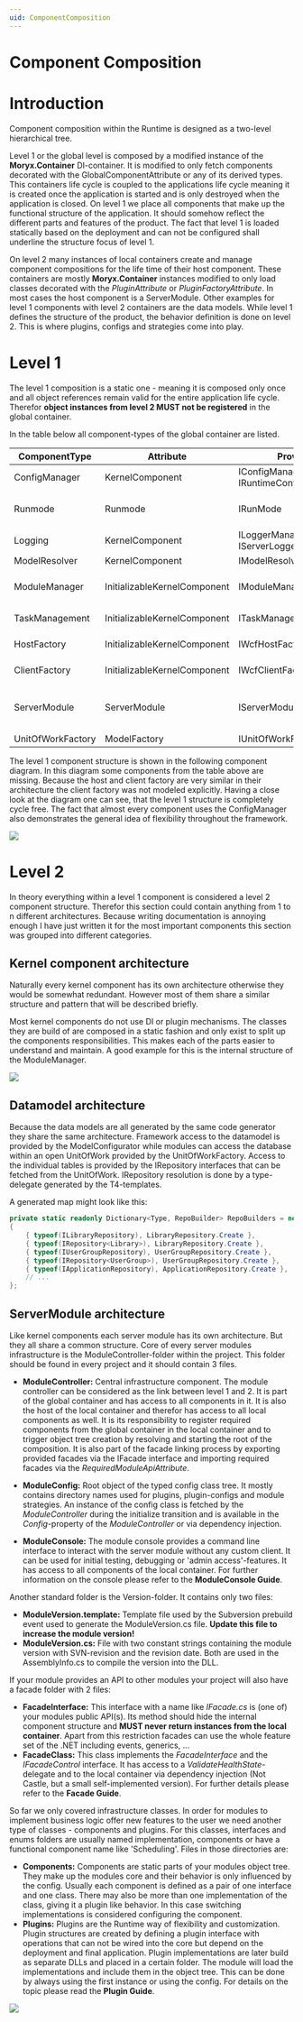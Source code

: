 ```yaml
---
uid: ComponentComposition
---
```

Component Composition
=====================

# Introduction
Component composition within the Runtime is designed as a two-level hierarchical tree.

Level 1 or the global level is composed by a modified instance of the **Moryx.Container** DI-container. It is modified to only fetch components decorated with the GlobalComponentAttribute or any of its derived types. This containers life cycle is coupled to the applications life cycle meaning it is created once the application is started and  is only destroyed when the application is closed. On level 1 we place all components that make up the functional structure of the application. It should somehow reflect the different parts and features of the product. The fact that level 1 is loaded statically based on the deployment and can not be configured shall underline the structure focus of level 1.

On level 2 many instances of local containers create and manage component compositions for the life time of their host component. These containers are mostly **Moryx.Container** instances modified to only load classes decorated with the _PluginAttribute_ or _PluginFactoryAttribute_. In most cases the host component is a ServerModule. Other examples for level 1 components with level 2 containers are the data models. While level 1 defines the structure of the product, the behavior definition is done on level 2. This is where plugins, configs and strategies come into play.  

# Level 1
The level 1 composition is a static one - meaning it is composed only once and all object references remain valid for the entire application life cycle. Therefor **object instances from level 2 MUST not be registered** in the global container.


In the table below all component-types of the global container are listed.

|ComponentType|Attribute|Provided|Required|
|-------------|---------|--------|--------|
| ConfigManager | KernelComponent | IConfigManager <br> IRuntimeConfigManager | |
| Runmode | Runmode | IRunMode | IModuleManager <br> (IRuntimeConfigManager) <br> (ILoggerManagement) |
| Logging | KernelComponent | ILoggerManagement <br> IServerLoggerManagement | IConfigManager |
| ModelResolver | KernelComponent | IModelResolver | UnitOfWorkFactory[] |
| ModuleManager | InitializableKernelComponent | IModuleManager | IConfigManager <br> ILoggerManagement <br> IServerModule[] |
| TaskManagement | InitializableKernelComponent | ITaskManager | IConfigManager <br> ILoggerManagement |
| HostFactory | InitializableKernelComponent | IWcfHostFactory | IConfigManager <br> ILoggerManagement |
| ClientFactory |  InitializableKernelComponent | IWcfClientFactory | IConfigManager <br> ILoggerManagement |
| ServerModule | ServerModule | IServerModule | IConfigManager <br> ILoggerManagement <br> (IWcfHostFactory) <br> ... |
| UnitOfWorkFactory | ModelFactory | IUnitOfWorkFactory | IConfigManager |


The level 1 component structure is shown in the following component diagram. In this diagram some components from the table above are missing. Because the host and client factory are very similar in their architecture the client factory was not modeled explicitly. Having a close look at the diagram one can see, that the level 1 structure is completely cycle free. The fact that almost every component uses the ConfigManager also demonstrates the general idea of flexibility throughout the framework.

![](images/Level1.png)

# Level 2
In theory everything within a level 1 component is considered a level 2 component structure. Therefor this section could contain anything from 1 to n different architectures. Because writing documentation is annoying enough I have just written it for the most important components this section was grouped into different categories.

## Kernel component architecture
Naturally every kernel component has its own architecture otherwise they would be somewhat redundant. However most of them share a similar structure and pattern that will be described briefly.

Most kernel components do not use DI or plugin mechanisms. The classes they are build of are composed in a static fashion and only exist to split up the components responsibilities. This makes each of the parts easier to understand and maintain. A good example for this is the internal structure of the ModuleManager.

![](images/ModuleManager.png)

## Datamodel architecture
Because the data models are all generated by the same code generator they share the same architecture. Framework access to the datamodel is provided by the ModelConfigurator while modules can access the database within an open UnitOfWork provided by the UnitOfWorkFactory. Access to the individual tables is provided by the IRepository interfaces that can be fetched from the UnitOfWork. IRepository resolution is done by a type-delegate generated by the T4-templates.

A generated map might look like this:

````cs
private static readonly Dictionary<Type, RepoBuilder> RepoBuilders = new Dictionary<Type, RepoBuilder>
{
    { typeof(ILibraryRepository), LibraryRepository.Create },
    { typeof(IRepository<Library>), LibraryRepository.Create },
    { typeof(IUserGroupRepository), UserGroupRepository.Create },
    { typeof(IRepository<UserGroup>), UserGroupRepository.Create },
    { typeof(IApplicationRepository), ApplicationRepository.Create },
    // ...
};
````

## ServerModule architecture <a id="runtime-ServerModuleArchitecture" />

Like kernel components each server module has its own architecture. But they all share a common structure. Core of every server modules infrastructure is the ModuleController-folder within the project. This folder should be found in every project and it should contain 3 files.
* **ModuleController:** Central infrastructure component. The module controller can be considered as the link between level 1 and 2. It is part of the global container and has access to all components in it. It is also the host of the local container and therefor has access to all local components as well. It is its responsibility to register required components from the global container in the local container and to trigger object tree creation by resolving and starting the root of the composition. It is also part of the facade linking process by exporting provided facades via the IFacade<TFacade> interface and importing required facades via the _RequiredModuleApiAttribute_.

* **ModuleConfig:** Root object of the typed config class tree. It mostly contains directory names used for plugins, plugin-configs and module strategies. An instance of the config class is fetched by the _ModuleController_ during the initialize transition and is available in the _Config_-property of the _ModuleController_ or via dependency injection.

* **ModuleConsole:** The module console provides a command line interface to interact with the server module without any custom client. It can be used for initial testing, debugging or 'admin access'-features. It has access to all components of the local container. For further information on the console please refer to the **ModuleConsole Guide**.

Another standard folder is the Version-folder. It contains only two files:
* **ModuleVersion.template:** Template file used by the Subversion prebuild event used to generate the ModuleVersion.cs file. **Update this file to increase the module version!**
* **ModuleVersion.cs:** File with two constant strings containing the module version with SVN-revision and the revision date. Both are used in the AssemblyInfo.cs to compile the version into the DLL.

If your module provides an API to other modules your project will also have a facade folder with 2 files:
* **FacadeInterface:** This interface with a name like _IFacade.cs_ is (one of) your modules public API(s). Its method should hide the internal component structure and **MUST never return instances from the local container**. Apart from this restriction facades can use the whole feature set of the .NET including events, generics, ...
* **FacadeClass:** This class implements the _FacadeInterface_ and the _IFacadeControl_ interface. It has access to a _ValidateHealthState_-delegate and to the local container via dependency injection (Not Castle, but a small self-implemented version). For further details please refer to the **Facade Guide**.

So far we only covered infrastructure classes. In order for modules to implement business logic offer new features to the user we need another type of classes - components and plugins. For this classes, interfaces and enums folders are usually named implementation, components or have a functional component name like 'Scheduling'. Files in those directories are:
* **Components:**  Components are static parts of your modules object tree. They make up the modules core and their behavior is only influenced by the config. Usually each component is defined as a pair of one interface and one class. There may also be more than one implementation of the class, giving it a plugin like behavior. In this case switching implementations is considered configuring the component.
* **Plugins:** Plugins are the Runtime way of flexibility and customization. Plugin structures are created by defining a plugin interface with operations that can not be wired into the core but depend on the deployment and final application. Plugin implementations are later build as separate DLLs and placed in a certain folder. The module will load the implementations and include them in the object tree. This can be done by always using the first instance or using the config. For details on the topic please read the **Plugin Guide**. 

![](images/ModuleArchitecture.png)
